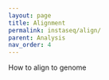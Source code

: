 ```yaml
---
layout: page
title: Alignment
permalink: instaseq/align/
parent: Analysis
nav_order: 4
---
```


How to align to genome